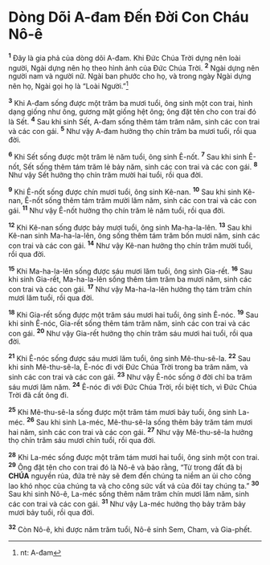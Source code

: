 # Dòng Dõi A-đam Đến Đời Con Cháu Nô-ê

<sup><b>1</b></sup> Đây là gia phả của dòng dõi A-đam. Khi Đức Chúa Trời dựng nên loài người, Ngài dựng nên họ theo hình ảnh của Đức Chúa Trời. <sup><b>2</b></sup> Ngài dựng nên người nam và người nữ. Ngài ban phước cho họ, và trong ngày Ngài dựng nên họ, Ngài gọi họ là “Loài Người.”[^1-748f4b95-263c-44f1-be67-e8e39375cd89]

<sup><b>3</b></sup> Khi A-đam sống được một trăm ba mươi tuổi, ông sinh một con trai, hình dạng giống như ông, gương mặt giống hệt ông; ông đặt tên cho con trai đó là Sết. <sup><b>4</b></sup> Sau khi sinh Sết, A-đam sống thêm tám trăm năm, sinh các con trai và các con gái. <sup><b>5</b></sup> Như vậy A-đam hưởng thọ chín trăm ba mươi tuổi, rồi qua đời.

<sup><b>6</b></sup> Khi Sết sống được một trăm lẻ năm tuổi, ông sinh Ê-nốt. <sup><b>7</b></sup> Sau khi sinh Ê-nốt, Sết sống thêm tám trăm lẻ bảy năm, sinh các con trai và các con gái. <sup><b>8</b></sup> Như vậy Sết hưởng thọ chín trăm mười hai tuổi, rồi qua đời.

<sup><b>9</b></sup> Khi Ê-nốt sống được chín mươi tuổi, ông sinh Kê-nan. <sup><b>10</b></sup> Sau khi sinh Kê-nan, Ê-nốt sống thêm tám trăm mười lăm năm, sinh các con trai và các con gái. <sup><b>11</b></sup> Như vậy Ê-nốt hưởng thọ chín trăm lẻ năm tuổi, rồi qua đời.

<sup><b>12</b></sup> Khi Kê-nan sống được bảy mươi tuổi, ông sinh Ma-ha-la-lên. <sup><b>13</b></sup> Sau khi Kê-nan sinh Ma-ha-la-lên, ông sống thêm tám trăm bốn mươi năm, sinh các con trai và các con gái. <sup><b>14</b></sup> Như vậy Kê-nan hưởng thọ chín trăm mười tuổi, rồi qua đời.

<sup><b>15</b></sup> Khi Ma-ha-la-lên sống được sáu mươi lăm tuổi, ông sinh Gia-rết. <sup><b>16</b></sup> Sau khi sinh Gia-rết, Ma-ha-la-lên sống thêm tám trăm ba mươi năm, sinh các con trai và các con gái. <sup><b>17</b></sup> Như vậy Ma-ha-la-lên hưởng thọ tám trăm chín mươi lăm tuổi, rồi qua đời.

<sup><b>18</b></sup> Khi Gia-rết sống được một trăm sáu mươi hai tuổi, ông sinh Ê-nóc. <sup><b>19</b></sup> Sau khi sinh Ê-nóc, Gia-rết sống thêm tám trăm năm, sinh các con trai và các con gái. <sup><b>20</b></sup> Như vậy Gia-rết hưởng thọ chín trăm sáu mươi hai tuổi, rồi qua đời.

<sup><b>21</b></sup> Khi Ê-nóc sống được sáu mươi lăm tuổi, ông sinh Mê-thu-sê-la. <sup><b>22</b></sup> Sau khi sinh Mê-thu-sê-la, Ê-nóc đi với Đức Chúa Trời trong ba trăm năm, và sinh các con trai và các con gái. <sup><b>23</b></sup> Như vậy Ê-nóc sống ở đời chỉ ba trăm sáu mươi lăm năm. <sup><b>24</b></sup> Ê-nóc đi với Đức Chúa Trời, rồi biệt tích, vì Đức Chúa Trời đã cất ông đi.

<sup><b>25</b></sup> Khi Mê-thu-sê-la sống được một trăm tám mươi bảy tuổi, ông sinh La-méc. <sup><b>26</b></sup> Sau khi sinh La-méc, Mê-thu-sê-la sống thêm bảy trăm tám mươi hai năm, sinh các con trai và các con gái. <sup><b>27</b></sup> Như vậy Mê-thu-sê-la hưởng thọ chín trăm sáu mươi chín tuổi, rồi qua đời.

<sup><b>28</b></sup> Khi La-méc sống được một trăm tám mươi hai tuổi, ông sinh một con trai. <sup><b>29</b></sup> Ông đặt tên cho con trai đó là Nô-ê và bảo rằng, “Từ trong đất đã bị **CHÚA** nguyền rủa, đứa trẻ này sẽ đem đến chúng ta niềm an ủi cho công lao khó nhọc của chúng ta và cho công sức vất vả của đôi tay chúng ta.” <sup><b>30</b></sup> Sau khi sinh Nô-ê, La-méc sống thêm năm trăm chín mươi lăm năm, sinh các con trai và các con gái. <sup><b>31</b></sup> Như vậy La-méc hưởng thọ bảy trăm bảy mươi bảy tuổi, rồi qua đời.

<sup><b>32</b></sup> Còn Nô-ê, khi được năm trăm tuổi, Nô-ê sinh Sem, Cham, và Gia-phết.

[^1-748f4b95-263c-44f1-be67-e8e39375cd89]: nt: A-đam
